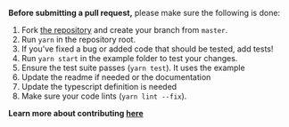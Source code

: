 **Before submitting a pull request,** please make sure the following is done:

1. Fork [the repository](https://github.com/fkhadra/react-contexify) and create your branch from `master`.
2. Run `yarn` in the repository root.
3. If you've fixed a bug or added code that should be tested, add tests!
4. Run `yarn start` in the example folder to test your changes.
5. Ensure the test suite passes (`yarn test`). It uses the example
6. Update the readme if needed or the documentation
7. Update the typescript definition is needed
8. Make sure your code lints (`yarn lint --fix`).

**Learn more about contributing [here](https://github.com/fkhadra/react-contexify/blob/master/CONTRIBUTING.md)** 